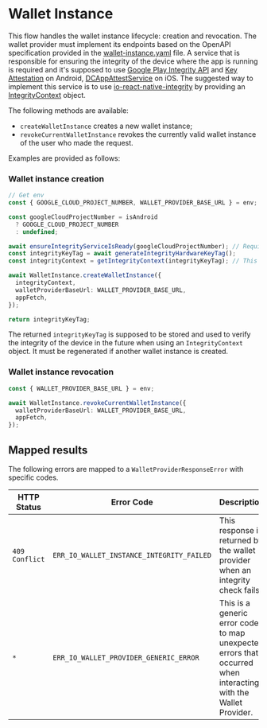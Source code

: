 # Wallet Instance

This flow handles the wallet instance lifecycle: creation and revocation. The wallet provider must implement its endpoints based on the OpenAPI specification provided in the [wallet-instance.yaml](../../openapi/wallet-provider.yaml) file.
A service that is responsible for ensuring the integrity of the device where the app is running is required and it's supposed to use [Google Play Integrity API](https://developer.android.com/google/play/integrity/overview) and [Key Attestation](https://developer.android.com/privacy-and-security/security-key-attestation) on Android, [DCAppAttestService](https://developer.apple.com/documentation/devicecheck/establishing-your-app-s-integrity) on iOS.
The suggested way to implement this service is to use [io-react-native-integrity](https://github.com/pagopa/io-react-native-integrity) by providing an [IntegrityContext](../utils/integrity.ts) object.

The following methods are available:
- `createWalletInstance` creates a new wallet instance;
- `revokeCurrentWalletInstance` revokes the currently valid wallet instance of the user who made the request.

Examples are provided as follows:

### Wallet instance creation

```ts
// Get env
const { GOOGLE_CLOUD_PROJECT_NUMBER, WALLET_PROVIDER_BASE_URL } = env; // Let's assume env is an object containing the environment variables

const googleCloudProjectNumber = isAndroid
  ? GOOGLE_CLOUD_PROJECT_NUMBER
  : undefined;

await ensureIntegrityServiceIsReady(googleCloudProjectNumber); // Required by io-react-native-integrity to ensure the service is ready
const integrityKeyTag = await generateIntegrityHardwareKeyTag();
const integrityContext = getIntegrityContext(integrityKeyTag); // This function is supposed to return an object as required by IntegrityContext.

await WalletInstance.createWalletInstance({
  integrityContext,
  walletProviderBaseUrl: WALLET_PROVIDER_BASE_URL,
  appFetch,
});

return integrityKeyTag;
```

The returned `integrityKeyTag` is supposed to be stored and used to verify the integrity of the device in the future when using an `IntegrityContext` object. It must be regenerated if another wallet instance is created.

### Wallet instance revocation

```ts
const { WALLET_PROVIDER_BASE_URL } = env;

await WalletInstance.revokeCurrentWalletInstance({
  walletProviderBaseUrl: WALLET_PROVIDER_BASE_URL,
  appFetch,
});
```

## Mapped results

The following errors are mapped to a `WalletProviderResponseError` with specific codes.

|HTTP Status|Error Code|Description|
|-----------|----------|-----------|
|`409 Conflict`|`ERR_IO_WALLET_INSTANCE_INTEGRITY_FAILED`|This response is returned by the wallet provider when an integrity check fails.|
|`*`|`ERR_IO_WALLET_PROVIDER_GENERIC_ERROR`|This is a generic error code to map unexpected errors that occurred when interacting with the Wallet Provider.|
